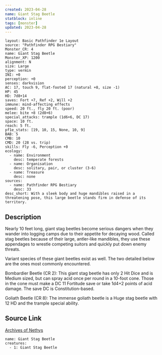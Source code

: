 ```yaml
---
created: 2023-04-28
name: Giant Stag Beetle
statblock: inline
tags: [monster]
updated: 2023-04-28
---
```

```statblock
layout: Basic Pathfinder 1e Layout
source: "Pathfinder RPG Bestiary"
Monster_CR: 4
name: Giant Stag Beetle
Monster_XP: 1200
alignment: N
size: Large
type: vermin
INI: +0
perception: +0
senses: darkvision
AC: 17, touch 9, flat-footed 17 (natural +8, size -1)
HP: 45
HD: 7d8+14
saves: Fort +7, Ref +2, Will +2
immune: mind-affecting effects
speed: 20 ft., fly 20 ft. (poor)
melee: bite +8 (2d8+6)
special_attacks: trample (1d6+6, DC 17)
space: 10 ft.
reach: 5 ft.
pf1e_stats: [19, 10, 15, None, 10, 9]
BAB: 5
CMB: 10
CMD: 20 (28 vs. trip)
skills: Fly -6, Perception +0
ecology:
  - name: Environment
    desc: temperate forests
  - name: Organisation
    desc: solitary, pair, or cluster (3-6)
  - name: Treasure
    desc: none
sources:
  - name: Pathfinder RPG Bestiary
    desc: 33
desc_short: With a sleek body and huge mandibles raised in a threatening pose, this large beetle stands firm in defense of its territory.
```
## Description
Nearly 10 feet long, giant stag beetles become serious dangers when they wander into logging camps due to their appetite for decaying wood. Called stag beetles because of their large, antler-like mandibles, they use these appendages to wrestle competing suitors and quickly put down enemy threats.

Variant species of these giant beetles exist as well. The two detailed below are the ones most commonly encountered.

Bombardier Beetle (CR 2): This giant stag beetle has only 2 Hit Dice and is Medium sized, but can spray acid once per round in a 10-foot cone. Those in the cone must make a DC 11 Fortitude save or take 1d4+2 points of acid damage. The save DC is Constitution-based.

Goliath Beetle (CR 8): The immense goliath beetle is a Huge stag beetle with 12 HD and the trample special ability.
## Source Link
[Archives of Nethys](https://aonprd.com/MonsterDisplay.aspx?ItemName=Giant%20Stag%20Beetle)
```encounter-table
name: Giant Stag Beetle
creatures:
  - 1: Giant Stag Beetle
```
